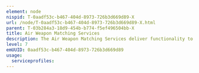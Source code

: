 ```yaml
---
element: node
nispid: T-0aadf53c-b467-404d-8973-726b3d669d89-X
url: /node/T-0aadf53c-b467-404d-8973-726b3d669d89-X.html
parent: T-03b284a3-18d9-454b-b774-f5ef496504bb-X
title: Air Weapon Matching Services
description: The Air Weapon Matching Services deliver functionality to match targets to platforms able to achieve desired effects (lethal and non-lethal) whilst minimising undesirable effects (e.g collateral damage). The services provide the best combination of aircraft, missiles, weapons, yields, heights of burst, fuses and delivery tactics to use against individual targets.
level: 7
emUUID: 0aadf53c-b467-404d-8973-726b3d669d89
usage:
  serviceprofiles:
---
```

